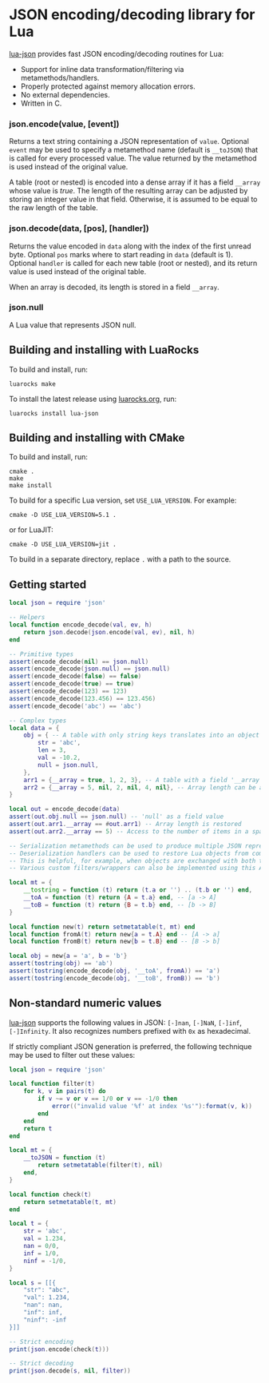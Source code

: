 JSON encoding/decoding library for Lua
======================================

[lua-json] provides fast JSON encoding/decoding routines for Lua:
- Support for inline data transformation/filtering via metamethods/handlers.
- Properly protected against memory allocation errors.
- No external dependencies.
- Written in C.


### json.encode(value, [event])
Returns a text string containing a JSON representation of `value`. Optional `event` may be used
to specify a metamethod name (default is `__toJSON`) that is called for every processed value. The
value returned by the metamethod is used instead of the original value.

A table (root or nested) is encoded into a dense array if it has a field `__array` whose value is
_true_. The length of the resulting array can be adjusted by storing an integer value in that field.
Otherwise, it is assumed to be equal to the raw length of the table.

### json.decode(data, [pos], [handler])
Returns the value encoded in `data` along with the index of the first unread byte. Optional `pos`
marks where to start reading in `data` (default is 1). Optional `handler` is called for each new
table (root or nested), and its return value is used instead of the original table.

When an array is decoded, its length is stored in a field `__array`.

### json.null
A Lua value that represents JSON null.


Building and installing with LuaRocks
-------------------------------------

To build and install, run:

    luarocks make

To install the latest release using [luarocks.org], run:

    luarocks install lua-json


Building and installing with CMake
----------------------------------

To build and install, run:

    cmake .
    make
    make install

To build for a specific Lua version, set `USE_LUA_VERSION`. For example:

    cmake -D USE_LUA_VERSION=5.1 .

or for LuaJIT:

    cmake -D USE_LUA_VERSION=jit .

To build in a separate directory, replace `.` with a path to the source.


Getting started
---------------

```Lua
local json = require 'json'

-- Helpers
local function encode_decode(val, ev, h)
    return json.decode(json.encode(val, ev), nil, h)
end

-- Primitive types
assert(encode_decode(nil) == json.null)
assert(encode_decode(json.null) == json.null)
assert(encode_decode(false) == false)
assert(encode_decode(true) == true)
assert(encode_decode(123) == 123)
assert(encode_decode(123.456) == 123.456)
assert(encode_decode('abc') == 'abc')

-- Complex types
local data = {
    obj = { -- A table with only string keys translates into an object
        str = 'abc',
        len = 3,
        val = -10.2,
        null = json.null,
    },
    arr1 = {__array = true, 1, 2, 3}, -- A table with a field '__array' translates into an array
    arr2 = {__array = 5, nil, 2, nil, 4, nil}, -- Array length can be adjusted to form a sparse array
}

local out = encode_decode(data)
assert(out.obj.null == json.null) -- 'null' as a field value
assert(out.arr1.__array == #out.arr1) -- Array length is restored
assert(out.arr2.__array == 5) -- Access to the number of items in a sparse array

-- Serialization metamethods can be used to produce multiple JSON representations of the same object.
-- Deserialization handlers can be used to restore Lua objects from complex JSON types on the way back.
-- This is helpful, for example, when objects are exchanged with both trusted and untrusted parties.
-- Various custom filters/wrappers can also be implemented using this API.

local mt = {
    __tostring = function (t) return (t.a or '') .. (t.b or '') end,
    __toA = function (t) return {A = t.a} end, -- [a -> A]
    __toB = function (t) return {B = t.b} end, -- [b -> B]
}

local function new(t) return setmetatable(t, mt) end
local function fromA(t) return new{a = t.A} end -- [A -> a]
local function fromB(t) return new{b = t.B} end -- [B -> b]

local obj = new{a = 'a', b = 'b'}
assert(tostring(obj) == 'ab')
assert(tostring(encode_decode(obj, '__toA', fromA)) == 'a')
assert(tostring(encode_decode(obj, '__toB', fromB)) == 'b')
```


Non-standard numeric values
---------------------------

[lua-json] supports the following values in JSON: `[-]nan`, `[-]NaN`, `[-]inf`, `[-]Infinity`.
It also recognizes numbers prefixed with `0x` as hexadecimal.

If strictly compliant JSON generation is preferred, the following technique may be used to filter out
these values:

```Lua
local json = require 'json'

local function filter(t)
    for k, v in pairs(t) do
        if v ~= v or v == 1/0 or v == -1/0 then
            error(("invalid value '%f' at index '%s'"):format(v, k))
        end
    end
    return t
end

local mt = {
    __toJSON = function (t)
        return setmetatable(filter(t), nil)
    end,
}

local function check(t)
    return setmetatable(t, mt)
end

local t = {
    str = 'abc',
    val = 1.234,
    nan = 0/0,
    inf = 1/0,
    ninf = -1/0,
}

local s = [[{
    "str": "abc",
    "val": 1.234,
    "nan": nan,
    "inf": inf,
    "ninf": -inf
}]]

-- Strict encoding
print(json.encode(check(t)))

-- Strict decoding
print(json.decode(s, nil, filter))
```


[lua-json]: https://github.com/neoxic/lua-json
[luarocks.org]: https://luarocks.org
